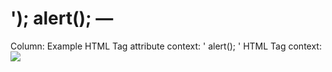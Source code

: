 # '); alert(); —

Column: Example 
HTML Tag attribute context: ' alert(); '
HTML Tag context: <img src=x onerror=alert()>